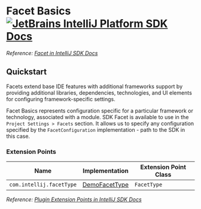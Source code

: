 # Facet Basics [![JetBrains IntelliJ Platform SDK Docs](https://jb.gg/badges/docs.svg)][docs]
*Reference: [Facet in IntelliJ SDK Docs][docs:facet_basics]*

## Quickstart

Facets extend base IDE features with additional frameworks support by providing additional libraries, dependencies, technologies, and UI elements for configuring framework-specific settings.

Facet Basics represents configuration specific for a particular framework or technology, associated with a module.
SDK Facet is available to use in the `Project Settings > Facets` section.
It allows us to specify any configuration specified by the `FacetConfiguration` implementation - path to the SDK in this case.

### Extension Points

| Name                     | Implementation                      | Extension Point Class |
|--------------------------|-------------------------------------|-----------------------|
| `com.intellij.facetType` | [DemoFacetType][file:DemoFacetType] | `FacetType`           |

*Reference: [Plugin Extension Points in IntelliJ SDK Docs][docs:ep]*


[docs]: https://plugins.jetbrains.com/docs/intellij/
[docs:facet_basics]: https://plugins.jetbrains.com/docs/intellij/facet.html
[docs:ep]: https://plugins.jetbrains.com/docs/intellij/plugin-extensions.html

[file:DemoFacetType]: ./src/main/java/org/intellij/sdk/facet/DemoFacetType.java

